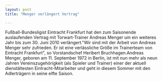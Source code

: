 ```yaml
---
layout: post
title: "Menger verlängert Vertrag"

---
```


 Fußball-Bundesligist Eintracht Frankfurt hat den zum Saisonende auslaufenden Vertrag mit Torwart-Trainer Andreas Menger um ein weiteres Jahr bis zum 30. Juni 2010 verlängert."Wir sind mit der Arbeit von Andreas Menger sehr zufrieden. Er ist eine verlässliche Größe im Trainerteam von Eintracht Frankfurt", so Vorstandschef Heribert Bruchhagen.Andreas Menger, geboren am 11. September 1972 in Berlin, ist mit nun mehr als neun Jahren Vereinszugehörigkeit (als Spieler und Trainer) einer der aktuell dienstältesten Eintracht-Mitarbeiter und geht in diesem Sommer mit den Adlerträgern in seine elfte Saison.



